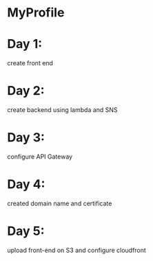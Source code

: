 # MyProfile
# Day 1: 
create front end 
# Day 2:
create backend using lambda and SNS
# Day 3:
configure API Gateway
# Day 4:
 created domain name and certificate 
# Day 5:
upload front-end on S3 and configure cloudfront 